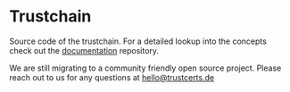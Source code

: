 # Trustchain

Source code of the trustchain. For a detailed lookup into the concepts check out the [documentation](https://github.com/trustcerts/trustchain-doc) repository.

We are still migrating to a community friendly open source project. Please reach out to us for any questions at [hello@trustcerts.de](mailto:hello@trustcerts.de)
